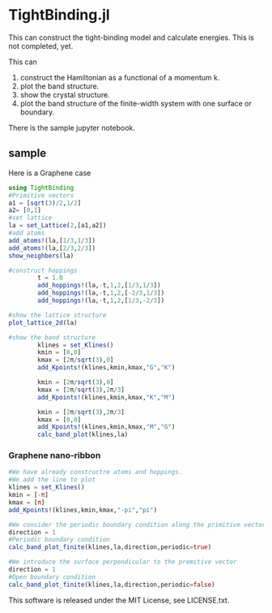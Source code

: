 # TightBinding.jl
This can construct the tight-binding model and calculate energies. 
This is not completed, yet.

This can 
1. construct the Hamiltonian as a functional of a momentum k.
2. plot the band structure.
3. show the crystal structure.
4. plot the band structure of the finite-width system with one surface or boundary.

There is the sample jupyter notebook. 

## sample
Here is a Graphene case

```julia
using TightBinding
#Primitive vectors
a1 = [sqrt(3)/2,1/2]
a2= [0,1]
#set lattice
la = set_Lattice(2,[a1,a2])
#add atoms
add_atoms!(la,[1/3,1/3])
add_atoms!(la,[2/3,2/3])
show_neighbers(la)
```

```julia
#construct hoppings
        t = 1.0
        add_hoppings!(la,-t,1,2,[1/3,1/3])
        add_hoppings!(la,-t,1,2,[-2/3,1/3])
        add_hoppings!(la,-t,1,2,[1/3,-2/3])
```

```julia
#show the lattice structure
plot_lattice_2d(la)
```

```julia
#show the band structure
        klines = set_Klines()
        kmin = [0,0]
        kmax = [2π/sqrt(3),0]
        add_Kpoints!(klines,kmin,kmax,"G","K")

        kmin = [2π/sqrt(3),0]
        kmax = [2π/sqrt(3),2π/3]
        add_Kpoints!(klines,kmin,kmax,"K","M")

        kmin = [2π/sqrt(3),2π/3]
        kmax = [0,0]
        add_Kpoints!(klines,kmin,kmax,"M","G")
        calc_band_plot(klines,la)
```

### Graphene nano-ribbon

```julia
#We have already constructre atoms and hoppings.
#We add the line to plot
klines = set_Klines()
kmin = [-π]
kmax = [π]
add_Kpoints!(klines,kmin,kmax,"-pi","pi")
```

```julia
#We consider the periodic boundary condition along the primitive vector
direction = 1
#Periodic boundary condition
calc_band_plot_finite(klines,la,direction,periodic=true)
```

```julia
#We introduce the surface perpendicular to the premitive vector
direction = 1
#Open boundary condition
calc_band_plot_finite(klines,la,direction,periodic=false)
```


This software is released under the MIT License, see LICENSE.txt.
